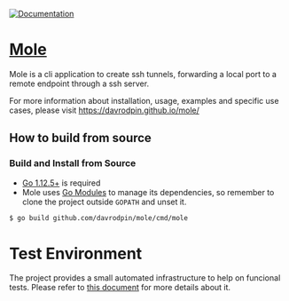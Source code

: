 [![Documentation](https://godoc.org/github.com/davrodpin/mole?status.svg)](http://godoc.org/github.com/davrodpin/mole)
# [Mole](https://davrodpin.github.io/mole/)

Mole is a cli application to create ssh tunnels, forwarding a local port to a
remote endpoint through a ssh server.

For more information about installation, usage, examples and specific use cases, please visit https://davrodpin.github.io/mole/

## How to build from source

### Build and Install from Source

* [Go 1.12.5+](https://golang.org/dl/) is required
* Mole uses [Go Modules](https://blog.golang.org/using-go-modules) to manage its dependencies, so remember to clone the project outside `GOPATH` and unset it.

```sh
$ go build github.com/davrodpin/mole/cmd/mole
```

# Test Environment

The project provides a small automated infrastructure to help on funcional
tests. Please refer to [this document](test-env/README.md) for more details about it.
